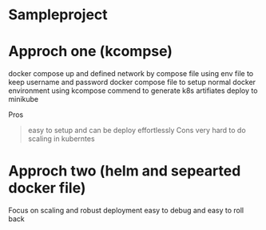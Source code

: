 # Sampleproject

# Approch one (kcompse)
 docker compose up and defined network by compose file 
 using env file to keep username and password 
 docker compose file to setup normal docker environment 
 using kcompose commend to generate k8s artifiates deploy to minikube 
 
Pros
 > easy to setup and can be deploy effortlessly 
Cons 
 > very hard to do scaling in kuberntes 
 
# Approch two (helm and sepearted docker file) 
 Focus on scaling and robust deployment 
 easy to debug and easy to roll back 
  
